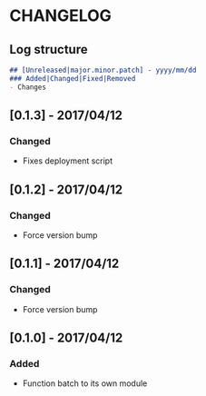 # CHANGELOG

## Log structure

```md
## [Unreleased|major.minor.patch] - yyyy/mm/dd
### Added|Changed|Fixed|Removed
- Changes
```

## [0.1.3] - 2017/04/12

### Changed

- Fixes deployment script

## [0.1.2] - 2017/04/12

### Changed

- Force version bump

## [0.1.1] - 2017/04/12

### Changed

- Force version bump

## [0.1.0] - 2017/04/12

### Added

- Function batch to its own module
